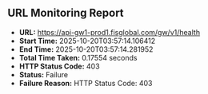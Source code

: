 ## URL Monitoring Report

- **URL:** https://api-gw1-prod1.fisglobal.com/gw/v1/health
- **Start Time:** 2025-10-20T03:57:14.106412
- **End Time:** 2025-10-20T03:57:14.281952
- **Total Time Taken:** 0.17554 seconds
- **HTTP Status Code:** 403
- **Status:** Failure
- **Failure Reason:** HTTP Status Code: 403
